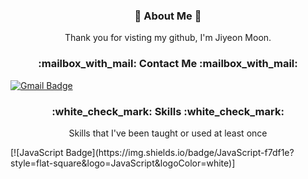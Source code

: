 <h3 align="center" >
👋 About Me 👋
</h3>
<p align="center">
Thank you for visting my github, I'm Jiyeon Moon.
</p>
 
<h3 align="center" >
:mailbox_with_mail: Contact Me :mailbox_with_mail:
</h3>

[![Gmail Badge](https://img.shields.io/badge/Gmail-d14836?style=flat-square&logo=Gmail&logoColor=white&align=center&link=mailto:jiyeonmoon814@gmail.com)](mailto:jiyeonmoon814@gmail.com)

<h3 align="center" >
:white_check_mark: Skills :white_check_mark:
</h3>
<p align="center">
Skills that I've been taught or used at least once
</p>
[![JavaScript Badge](https://img.shields.io/badge/JavaScript-f7df1e?style=flat-square&logo=JavaScript&logoColor=white)]


             



